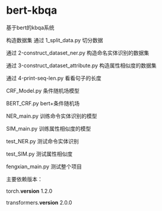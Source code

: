 # bert-kbqa
基于bert的kbqa系统


构造数据集
通过 1_split_data.py 切分数据

通过 2-construct_dataset_ner.py 构造命名实体识别的数据集

通过 3-construct_dataset_attribute.py 构造属性相似度的数据集

通过 4-print-seq-len.py 看看句子的长度



CRF_Model.py  条件随机场模型

BERT_CRF.py  bert+条件随机场

NER_main.py  训练命令实体识别的模型

SIM_main.py  训练属性相似度的模型


test_NER.py  测试命令实体识别

test_SIM.py 测试属性相似度

fengxian_main.py  测试整个项目


主要依赖版本：

torch.__version__    1.2.0

transformers.__version__   2.0.0





